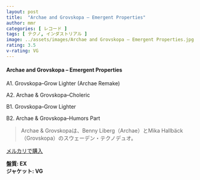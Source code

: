 ```yaml
---
layout: post
title:  "Archae and Grovskopa – Emergent Properties"
author: mmr
categories: [ レコード ]
tags: [ テクノ, インダストリアル ]
image: ../assets/images/Archae and Grovskopa – Emergent Properties.jpg
rating: 3.5
v-rating: VG
---
```


#### Archae and Grovskopa – Emergent Properties

A1. Grovskopa–Grow Lighter (Archae Remake)

A2. Archae & Grovskopa–Choleric

B1. Grovskopa–Grow Lighter

B2. Archae & Grovskopa–Humors Part

> Archae & Grovskopaは、Benny Liberg（Archae）とMika Hallbäck（Grovskopa）のスウェーデン・テクノデュオ。

[メルカリで購入](https://jp.mercari.com/item/m35473528354)

<div class="mt-4 mb-4 d-flex align-items-center">
<strong class="mr-1">盤質: EX</strong>
</div>
<div class="mt-4 mb-4 d-flex align-items-center">
<strong class="mr-1">ジャケット: VG</strong>
</div>
